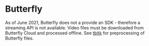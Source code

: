 # Butterfly

As of June 2021, Butterfly does not a provide an SDK - therefore a streaming API is not available.  Video files must be downloaded from Butterfly Cloud and processed offline.  See [tbitk](../tbitk) for preprocessing of Butterfly files.

